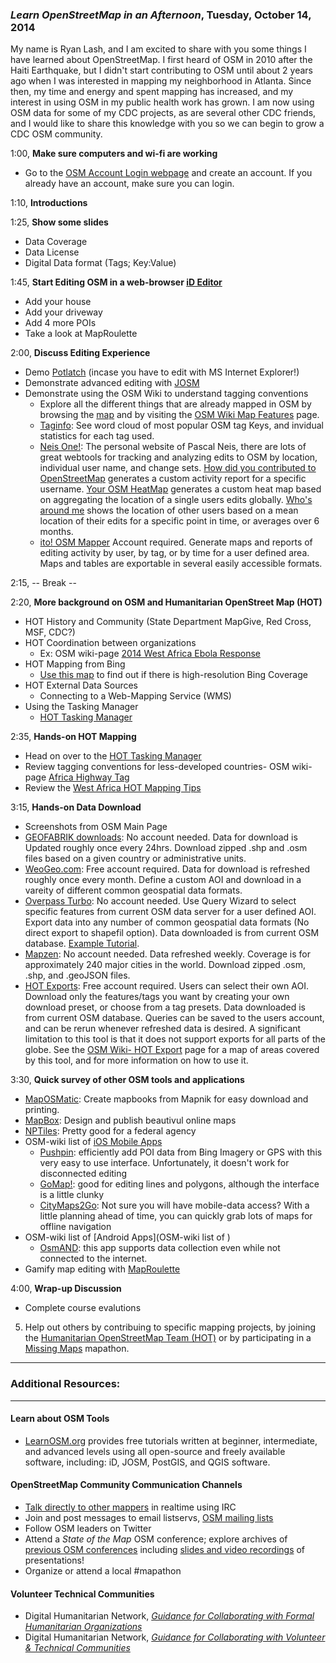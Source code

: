 ### *Learn OpenStreetMap in an Afternoon*, Tuesday, October 14, 2014

My name is Ryan Lash, and I am excited to share with you some things I have learned about OpenStreetMap.  I first heard of OSM in 2010 after the Haiti Earthquake, but I didn't start contributing to OSM until about 2 years ago when I was interested in mapping my neighborhood in Atlanta.  Since then, my time and energy and spent mapping has increased, and my interest in using OSM in my public health work has grown.  I am now using OSM data for some of my CDC projects, as are several other CDC friends, and I would like to share this knowledge with you so we can begin to grow a CDC OSM community.

1:00, **Make sure computers and wi-fi are working** 
  - Go to the [OSM Account Login webpage](https://www.openstreetmap.org/login?referer=%2F) and create an account.  If you already have an account, make sure you can login.  

1:10, **Introductions**  

1:25, **Show some slides**  
  - Data Coverage
  - Data License  
  - Digital Data format (Tags; Key:Value)  

1:45, **Start Editing OSM in a web-browser [iD Editor](http://learnosm.org/en/editing/id-editor/)**  
  - Add your house  
  - Add your driveway  
  - Add 4 more POIs
  - Take a look at MapRoulette

2:00, **Discuss Editing Experience**  
  - Demo [Potlatch](http://wiki.openstreetmap.org/wiki/Potlatch_2) (incase you have to edit with MS Internet Explorer!)
  - Demonstrate advanced editing with [JOSM](http://learnosm.org/en/beginner/start-josm/)
  - Demonstrate using the OSM Wiki to understand tagging conventions
    - Explore all the different things that are already mapped in OSM by browsing the [map](openstreetmap.org) and by visiting the [OSM Wiki Map Features](http://wiki.osm.org/wiki/Map_Features) page.  
    - [Taginfo](http://taginfo.openstreetmap.org/): See word cloud of most popular OSM tag Keys, and invidual statistics for each tag used.    
    - [Neis One!](http://neis-one.org/): The personal website of Pascal Neis, there are lots of great webtools for tracking and analyzing edits to OSM by location, individual user name, and change sets. [How did you contributed to OpenStreetMap](http://hdyc.neis-one.org/) generates a custom activity report for a specific username. [Your OSM HeatMap](http://yosmhm.neis-one.org/) generates a custom heat map based on aggregating the location of a single users edits globally.   [Who's around me](http://resultmaps.neis-one.org/oooc) shows the location of other users based on a mean location of their edits for a specific point in time, or averages over 6 months.  
    - [ito! OSM Mapper](http://www.itoworld.com/static/openstreetmap_tools/osm_mapper.html) Account required.  Generate maps and reports of editing activity by user, by tag, or by time for a user defined area.  Maps and tables are exportable in several easily accessible formats.

  
2:15,  -- Break --  


2:20, **More background on OSM and Humanitarian OpenStreet Map (HOT)**  
  - HOT History and Community (State Department MapGive, Red Cross, MSF, CDC?)  
  - HOT Coordination between organizations
    - Ex: OSM wiki-page [2014 West Africa Ebola Response](https://wiki.openstreetmap.org/wiki/2014_West_Africa_Ebola_Response)
  - HOT Mapping from Bing
    - [Use this map](http://ant.dev.openstreetmap.org/bingimageanalyzer/) to find out if there is high-resolution Bing Coverage
  - HOT External Data Sources  
    - Connecting to a Web-Mapping Service (WMS)
  - Using the Tasking Manager
    - [HOT Tasking Manager](http://tasks.hotosm.org/)

2:35, **Hands-on HOT Mapping**
  - Head on over to the [HOT Tasking Manager](http://tasks.hotosm.org/)
  - Review tagging conventions for less-developed countries- OSM wiki-page [Africa Highway Tag](https://wiki.openstreetmap.org/wiki/Highway_Tag_Africa)
  - Review the [West Africa HOT Mapping Tips](http://wiki.openstreetmap.org/wiki/User:Bgirardot/Typical_Road_and_Residential_Task)

  
3:15, **Hands-on Data Download** 
  - Screenshots from OSM Main Page
  - [GEOFABRIK downloads](http://download.geofabrik.de/): No account needed. Data for download is Updated roughly once every 24hrs. Download zipped .shp and .osm files based on a given country or administrative units.  
  - [WeoGeo.com](http://www.weogeo.com/data/OpenStreetMap_Data.html): Free account required. Data for download is refreshed  roughly once every month. Define a custom AOI and download in a vareity of different common geospatial data formats.    
  - [Overpass Turbo](http://overpass-turbo.eu/): No account needed.  Use Query Wizard to select specific features from current OSM data server for a user defined AOI.  Export data into any number of common geospatial data formats (No direct export to shapefil option). Data downloaded is from current OSM database. [Example Tutorial](/Tutorials/OSM-Export_Tools.md).  
  - [Mapzen](https://mapzen.com/metro-extracts/): No account needed.  Data refreshed weekly.  Coverage is for approximately 240 major cities in the world.  Download zipped .osm, .shp, and .geoJSON files.
  - [HOT Exports](http://export.hotosm.org/): Free account required. Users can select their own AOI. Download only the features/tags you want by creating your own download preset, or choose from a tag presets.  Data downloaded is from current OSM database. Queries can be saved to the users account, and can be rerun whenever refreshed data is desired. A significant limitation to this tool is that it does not support exports for all parts of the globe.  See the [OSM Wiki- HOT Export](http://wiki.openstreetmap.org/wiki/HOT_Exports) page for a map of areas covered by this tool, and for more information on how to use it.

3:30, **Quick survey of other OSM tools and applications**  
  - [MapOSMatic](http://www.maposmatic.org/): Create mapbooks from Mapnik for easy download and printing.
  - [MapBox](https://www.mapbox.com/): Design and publish beautivul online maps
  - [NPTiles](http://www.nps.gov/npmap/park-tiles/#4/39.00/-96.00): Pretty good for a federal agency
  - OSM-wiki list of [iOS Mobile Apps](http://www.nps.gov/npmap/park-tiles/#4/39.00/-96.00)
    - [Pushpin](http://wiki.openstreetmap.org/wiki/Pushpin_OSM):  efficiently add POI data from Bing Imagery or GPS with this very easy to use interface.  Unfortunately, it doesn't work for disconnected editing
    - [GoMap!](http://wiki.openstreetmap.org/wiki/Go_Map!!):  good for editing lines and polygons, although the interface is a little clunky
    - [CityMaps2Go](http://wiki.openstreetmap.org/wiki/City_Maps_2Go): Not sure you will have mobile-data access?  With a little planning ahead of time, you can quickly grab lots of maps for offline navigation
  - OSM-wiki list of [Android Apps](OSM-wiki list of )
    - [OsmAND](http://wiki.openstreetmap.org/wiki/OsmAnd):  this app supports data collection even while not connected to the internet.
  - Gamify map editing with [MapRoulette](http://wiki.openstreetmap.org/wiki/MapRoulette)

4:00, **Wrap-up Discussion**
  - Complete course evalutions

   5. Help out others by contribuing to specific mapping projects, by joining the [Humanitarian OpenStreetMap Team (HOT)](http://hot.openstreetmap.org/get-involved) or by participating in a [Missing Maps](http://wiki.openstreetmap.org/wiki/Missing_Maps_Project) mapathon.

_____
### Additional Resources:  
_____
#### Learn about OSM Tools
  - [LearnOSM.org](http://learnosm.org/en/editing/id-editor/) provides free tutorials written at beginner, intermediate, and advanced levels using all open-source and freely available software, including: iD, JOSM, PostGIS, and QGIS software.  

#### OpenStreetMap Community Communication Channels  
  - [Talk directly to other mappers](http://wiki.openstreetmap.org/wiki/Beginners_Guide_1.6#Community) in realtime using IRC 
  - Join and post messages to email listservs, [OSM mailing lists](http://wiki.openstreetmap.org/wiki/Mailing_lists)
  - Follow OSM leaders on Twitter  
  - Attend a *State of the Map* OSM conference;  explore archives of [previous OSM conferences](http://wiki.openstreetmap.org/wiki/State_of_the_Map_US#State_of_the_Map_U.S._.28SotM-US.29) including [slides and video recordings](http://wiki.openstreetmap.org/wiki/State_Of_The_Map_U.S._2014/Video_recordings) of presentations!
  - Organize or attend a local #mapathon  

#### Volunteer Technical Communities  
  - Digital Humanitarian Network, *[Guidance for Collaborating with Formal Humanitarian Organizations](http://reliefweb.int/report/world/guidance-collaborating-formal-humanitarian-organizations)*  
  - Digital Humanitarian Network, *[Guidance for Collaborating with Volunteer & Technical Communities](http://reliefweb.int/report/world/guidance-collaborating-volunteer-technical-communities)*
